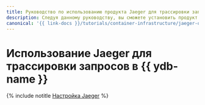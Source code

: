 ```yaml
---
title: Руководство по использованию продукта Jaeger для трассировки запросов в {{ ydb-name }}
description: Следуя данному руководству, вы сможете установить продукт Jaeger в кластер {{ managed-k8s-name }} и настроить ее для работы с {{ ydb-full-name }}.
canonical: '{{ link-docs }}/tutorials/container-infrastructure/jaeger-over-ydb'
---
```


# Использование Jaeger для трассировки запросов в {{ ydb-name }}

{% include notitle [Настройка Jaeger](../../_tutorials/containers/jaeger-over-ydb.md) %}